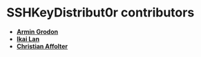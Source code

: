 # SSHKeyDistribut0r contributors
* **[Armin Grodon](https://github.com/x4121)**
* **[Ikai Lan](https://github.com/ikai)**
* **[Christian Affolter](https://github.com/paraenggu)**
